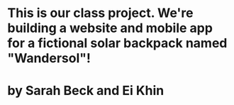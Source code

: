 # This is our class project. We're building a website and mobile app for a fictional solar backpack named "Wandersol"!
# by Sarah Beck and Ei Khin
